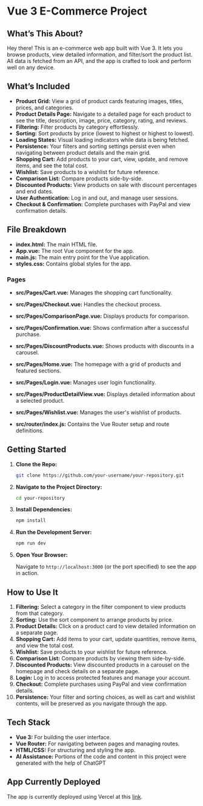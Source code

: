# Vue 3 E-Commerce Project

## What’s This About?

Hey there! This is an e-commerce web app built with Vue 3. It lets you browse products, view detailed information, and filter/sort the product list. All data is fetched from an API, and the app is crafted to look and perform well on any device.

## What’s Included

- **Product Grid:** View a grid of product cards featuring images, titles, prices, and categories.
- **Product Details Page:** Navigate to a detailed page for each product to see the title, description, image, price, category, rating, and reviews.
- **Filtering:** Filter products by category effortlessly.
- **Sorting:** Sort products by price (lowest to highest or highest to lowest).
- **Loading States:** Visual loading indicators while data is being fetched.
- **Persistence:** Your filters and sorting settings persist even when navigating between product details and the main grid.
- **Shopping Cart:** Add products to your cart, view, update, and remove items, and see the total cost.
- **Wishlist:** Save products to a wishlist for future reference.
- **Comparison List:** Compare products side-by-side.
- **Discounted Products:** View products on sale with discount percentages and end dates.
- **User Authentication:** Log in and out, and manage user sessions.
- **Checkout & Confirmation:** Complete purchases with PayPal and view confirmation details.

## File Breakdown

- **index.html:** The main HTML file.
- **App.vue:** The root Vue component for the app.
- **main.js:** The main entry point for the Vue application.
- **styles.css:** Contains global styles for the app.

### Pages

- **src/Pages/Cart.vue:** Manages the shopping cart functionality.
- **src/Pages/Checkout.vue:** Handles the checkout process.
- **src/Pages/ComparisonPage.vue:** Displays products for comparison.
- **src/Pages/Confirmation.vue:** Shows confirmation after a successful purchase.
- **src/Pages/DiscountProducts.vue:** Shows products with discounts in a carousel.
- **src/Pages/Home.vue:** The homepage with a grid of products and featured sections.
- **src/Pages/Login.vue:** Manages user login functionality.
- **src/Pages/ProductDetailView.vue:** Displays detailed information about a selected product.
- **src/Pages/Wishlist.vue:** Manages the user's wishlist of products.

- **src/router/index.js:** Contains the Vue Router setup and route definitions.

## Getting Started

1. **Clone the Repo:**

   ```bash
   git clone https://github.com/your-username/your-repository.git
   ```

2. **Navigate to the Project Directory:**

   ```bash
   cd your-repository
   ```

3. **Install Dependencies:**

   ```bash
   npm install
   ```

4. **Run the Development Server:**

   ```bash
   npm run dev
   ```

5. **Open Your Browser:**

   Navigate to `http://localhost:3000` (or the port specified) to see the app in action.

## How to Use It

1. **Filtering:** Select a category in the filter component to view products from that category.
2. **Sorting:** Use the sort component to arrange products by price.
3. **Product Details:** Click on a product card to view detailed information on a separate page.
4. **Shopping Cart:** Add items to your cart, update quantities, remove items, and view the total cost.
5. **Wishlist:** Save products to your wishlist for future reference.
6. **Comparison List:** Compare products by viewing them side-by-side.
7. **Discounted Products:** View discounted products in a carousel on the homepage and check details on a separate page.
8. **Login:** Log in to access protected features and manage your account.
9. **Checkout:** Complete purchases using PayPal and view confirmation details.
10. **Persistence:** Your filter and sorting choices, as well as cart and wishlist contents, will be preserved as you navigate through the app.

## Tech Stack

- **Vue 3:** For building the user interface.
- **Vue Router:** For navigating between pages and managing routes.
- **HTML/CSS:** For structuring and styling the app.
- **AI Assistance:** Portions of the code and content in this project were generated with the help of ChatGPT

## App Currently Deployed

The app is currently deployed using Vercel at this [link](https://jsf-portfolio-piece-matben-296-jse2407-c-group-c2-7z15066gb.vercel.app).

